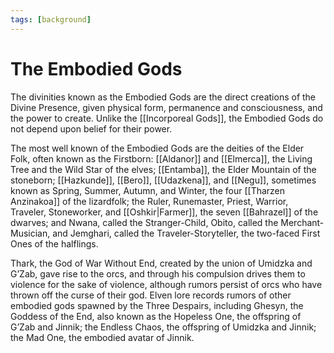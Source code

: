 ```yaml
---
tags: [background]
---
```

# The Embodied Gods

The divinities known as the Embodied Gods are the direct creations of the Divine Presence, given physical form, permanence and consciousness, and the power to create. Unlike the [[Incorporeal Gods]], the Embodied Gods do not depend upon belief for their power. 

The most well known of the Embodied Gods are the deities of the Elder Folk, often known as the Firstborn: [[Aldanor]] and [[Elmerca]], the Living Tree and the Wild Star of the elves; [[Entamba]], the Elder Mountain of the stoneborn; [[Hazkunde]], [[Bero]], [[Udazkena]], and [[Negu]], sometimes known as Spring, Summer, Autumn, and Winter, the four [[Tharzen Anzinakoa]] of the lizardfolk; the Ruler, Runemaster, Priest, Warrior, Traveler, Stoneworker, and [[Oshkir|Farmer]], the seven [[Bahrazel]] of the dwarves; and Nwana, called the Stranger-Child, Obito, called the Merchant-Musician, and Jemghari, called the Traveler-Storyteller, the two-faced First Ones of the halflings.

Thark, the God of War Without End, created by the union of Umidzka and G’Zab, gave rise to the orcs, and through his compulsion drives them to violence for the sake of violence, although rumors persist of orcs who have thrown off the curse of their god. Elven lore records rumors of other embodied gods spawned by the Three Despairs, including Ghesyn, the Goddess of the End, also known as the Hopeless One, the offspring of G’Zab and Jinnik; the Endless Chaos, the offspring of Umidzka and Jinnik; the Mad One, the embodied avatar of Jinnik.

